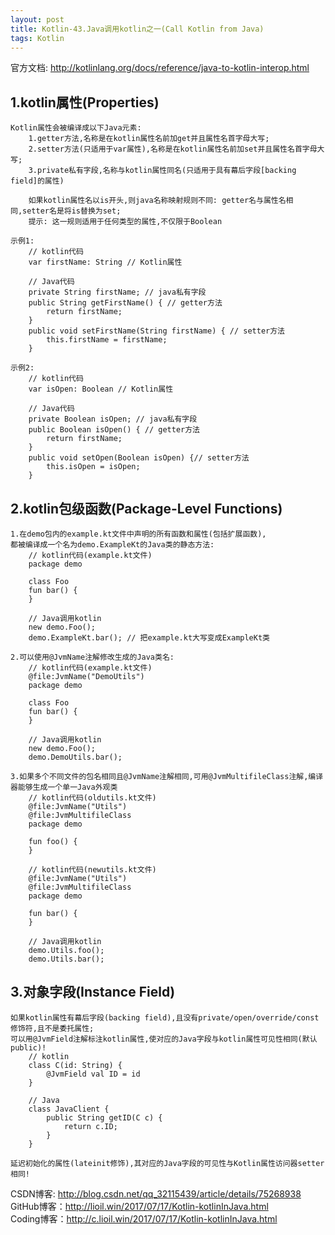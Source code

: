 ```yaml
---
layout: post
title: Kotlin-43.Java调用kotlin之一(Call Kotlin from Java)
tags: Kotlin
---
```

官方文档: http://kotlinlang.org/docs/reference/java-to-kotlin-interop.html

## 1.kotlin属性(Properties)
    Kotlin属性会被编译成以下Java元素:
        1.getter方法,名称是在kotlin属性名前加get并且属性名首字母大写;
        2.setter方法(只适用于var属性),名称是在kotlin属性名前加set并且属性名首字母大写;
        3.private私有字段,名称与kotlin属性同名(只适用于具有幕后字段[backing field]的属性)

        如果kotlin属性名以is开头,则java名称映射规则不同: getter名与属性名相同,setter名是将is替换为set;
        提示: 这一规则适用于任何类型的属性,不仅限于Boolean

    示例1:
        // kotlin代码          
        var firstName: String // Kotlin属性

        // Java代码        
        private String firstName; // java私有字段        
        public String getFirstName() { // getter方法
            return firstName;
        }        
        public void setFirstName(String firstName) { // setter方法
            this.firstName = firstName;
        }
    
    示例2:
        // kotlin代码         
        var isOpen: Boolean // Kotlin属性

        // Java代码          
        private Boolean isOpen; // java私有字段        
        public Boolean isOpen() { // getter方法
            return firstName;
        }        
        public void setOpen(Boolean isOpen) {// setter方法
            this.isOpen = isOpen;
        }

## 2.kotlin包级函数(Package-Level Functions)
    1.在demo包内的example.kt文件中声明的所有函数和属性(包括扩展函数),
    都被编译成一个名为demo.ExampleKt的Java类的静态方法:
        // kotlin代码(example.kt文件)
        package demo

        class Foo
        fun bar() {
        }

        // Java调用kotlin
        new demo.Foo();
        demo.ExampleKt.bar(); // 把example.kt大写变成ExampleKt类

    2.可以使用@JvmName注解修改生成的Java类名:
        // kotlin代码(example.kt文件)
        @file:JvmName("DemoUtils")
        package demo

        class Foo
        fun bar() {
        }

        // Java调用kotlin
        new demo.Foo();
        demo.DemoUtils.bar();

    3.如果多个不同文件的包名相同且@JvmName注解相同,可用@JvmMultifileClass注解,编译器能够生成一个单一Java外观类
        // kotlin代码(oldutils.kt文件)
        @file:JvmName("Utils")
        @file:JvmMultifileClass
        package demo

        fun foo() {
        }

        // kotlin代码(newutils.kt文件)
        @file:JvmName("Utils")
        @file:JvmMultifileClass
        package demo

        fun bar() {
        }

        // Java调用kotlin
        demo.Utils.foo();
        demo.Utils.bar();

## 3.对象字段(Instance Field)
    如果kotlin属性有幕后字段(backing field),且没有private/open/override/const修饰符,且不是委托属性;
    可以用@JvmField注解标注kotlin属性,使对应的Java字段与kotlin属性可见性相同(默认public)!
        // kotlin
        class C(id: String) {
            @JvmField val ID = id
        }

        // Java
        class JavaClient {
            public String getID(C c) {
                return c.ID;
            }
        }

    延迟初始化的属性(lateinit修饰),其对应的Java字段的可见性与Kotlin属性访问器setter相同!   

CSDN博客: http://blog.csdn.net/qq_32115439/article/details/75268938   
GitHub博客：http://lioil.win/2017/07/17/Kotlin-kotlinInJava.html   
Coding博客：http://c.lioil.win/2017/07/17/Kotlin-kotlinInJava.html